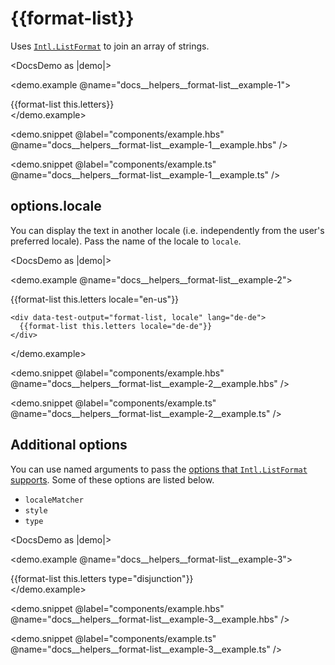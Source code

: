 # &#123;&#123;format-list&#125;&#125;

Uses [`Intl.ListFormat`](https://developer.mozilla.org/docs/Web/JavaScript/Reference/Global_Objects/Intl/ListFormat/format) to join an array of strings.

<DocsDemo as |demo|>
  <LocaleSwitcher />

  <demo.example @name="docs__helpers__format-list__example-1">
    <div data-test-output="format-list">
      {{format-list this.letters}}
    </div>
  </demo.example>

  <demo.snippet
    @label="components/example.hbs"
    @name="docs__helpers__format-list__example-1__example.hbs"
  />

  <demo.snippet
    @label="components/example.ts"
    @name="docs__helpers__format-list__example-1__example.ts"
  />
</DocsDemo>


## options.locale

You can display the text in another locale (i.e. independently from the user's preferred locale). Pass the name of the locale to `locale`.

<DocsDemo as |demo|>
  <LocaleSwitcher />

  <demo.example @name="docs__helpers__format-list__example-2">
    <div lang="en-us">
      {{format-list this.letters locale="en-us"}}
    </div>

    <div data-test-output="format-list, locale" lang="de-de">
      {{format-list this.letters locale="de-de"}}
    </div>
  </demo.example>

  <demo.snippet
    @label="components/example.hbs"
    @name="docs__helpers__format-list__example-2__example.hbs"
  />

  <demo.snippet
    @label="components/example.ts"
    @name="docs__helpers__format-list__example-2__example.ts"
  />
</DocsDemo>


## Additional options

You can use named arguments to pass the [options that `Intl.ListFormat` supports](https://developer.mozilla.org/docs/Web/JavaScript/Reference/Global_Objects/Intl/ListFormat/ListFormat#options). Some of these options are listed below.

- `localeMatcher`
- `style`
- `type`

<DocsDemo as |demo|>
  <LocaleSwitcher />

  <demo.example @name="docs__helpers__format-list__example-3">
    <div>
      {{format-list this.letters type="disjunction"}}
    </div>
  </demo.example>

  <demo.snippet
    @label="components/example.hbs"
    @name="docs__helpers__format-list__example-3__example.hbs"
  />

  <demo.snippet
    @label="components/example.ts"
    @name="docs__helpers__format-list__example-3__example.ts"
  />
</DocsDemo>
